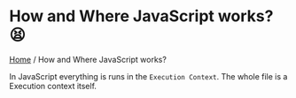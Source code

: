 # How and Where JavaScript works? 😫

[Home](..\README.md) / How and Where JavaScript works?

In JavaScript everything is runs in the `Execution Context`. The whole file is a Execution context itself.
